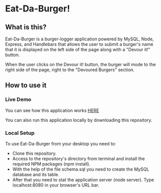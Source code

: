 # Eat-Da-Burger!



## What is this?

Eat-Da-Burger is a burger-logger application powered by MySQL, Node, Express, and Handlebars that allows the user to submit a burger's name that it is displayed on the left side of the page along with a "Devour it!" button. 

When the user clicks  on the Devour it! button, the burger will mode to the right side of the page, right to the "Devoured Burgers" section.



## How to use it

### Live Demo

You can see how this application works [HERE](https://lit-taiga-39354.herokuapp.com/) 

You can also run this application locally by downloading this repository.

### Local Setup

To use Eat-Da-Burger from your desktop you  need to:
* Clone this repository.
* Access to the repository's directory from terminal and install the required NPM packages (npm install). 
* With the help of the file schema.sql you need to create the MySQL database and its table.
* After that you need to stat the application server (node server). Type localhost:8080 in your browser's URL bar.
